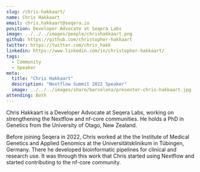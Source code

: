 ```yaml
---
slug: /chris-hakkaart/
name: Chris Hakkaart
email: chris.hakkaart@seqera.io
position: Developer Advocate at Seqera Labs
image: ../../../images/people/chrishakkaart.png
github: https://github.com/christopher-hakkaart
twitter: https://twitter.com/chris_hakk
linkedin: https://www.linkedin.com/in/christopher-hakkaart/
tags:
  - Community
  - Speaker
meta:
  title: "Chris Hakkaart"
  description: "Nextflow Summit 2022 Speaker"
  image: ../../../images/share/barcelona/presenter-chris-hakkaart.jpg
attending: Both
---
```

Chris Hakkaart is a Developer Advocate at Seqera Labs, working on strengthening the Nextflow and nf-core communities. He holds a PhD in Genetics from the University of Otago, New Zealand.

Before joining Seqera in 2022, Chris worked at the the Institute of Medical Genetics and Applied Genomics at the Universitätsklinikum in Tübingen, Germany. There he developed bioinformatic pipelines for clinical and research use. It was through this work that Chris started using Nextflow and started contributing to the nf-core community.

